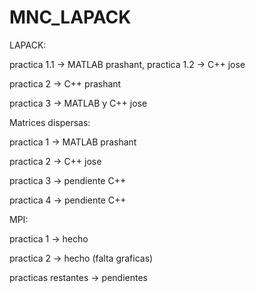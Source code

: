 # MNC_LAPACK

LAPACK: 

practica 1.1 -> MATLAB prashant, practica 1.2 -> C++ jose

practica 2 -> C++ prashant

practica 3 -> MATLAB y C++ jose


Matrices dispersas:

practica 1 -> MATLAB prashant

practica 2 -> C++ jose

practica 3 -> pendiente C++

practica 4 -> pendiente C++


MPI:

practica 1 -> hecho

practica 2 -> hecho (falta graficas)

practicas restantes -> pendientes
